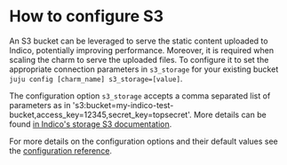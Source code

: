 # How to configure S3

An S3 bucket can be leveraged to serve the static content uploaded to Indico, potentially improving performance. Moreover, it is required when scaling the charm to serve the uploaded files. To configure it to set the appropriate connection parameters in `s3_storage` for your existing bucket `juju config [charm_name] s3_storage=[value]`.

The configuration option `s3_storage` accepts a comma separated list of parameters as in 's3:bucket=my-indico-test-bucket,access_key=12345,secret_key=topsecret'. More details can be found [in Indico's storage S3 documentation](https://github.com/indico/indico-plugins/blob/master/storage_s3/README.md#available-config-options).

For more details on the configuration options and their default values see the [configuration reference](https://charmhub.io/indico/configure).

